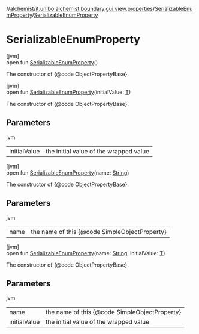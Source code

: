 //[alchemist](../../../index.md)/[it.unibo.alchemist.boundary.gui.view.properties](../index.md)/[SerializableEnumProperty](index.md)/[SerializableEnumProperty](-serializable-enum-property.md)

# SerializableEnumProperty

[jvm]\
open fun [SerializableEnumProperty](-serializable-enum-property.md)()

The constructor of {@code ObjectPropertyBase}.

[jvm]\
open fun [SerializableEnumProperty](-serializable-enum-property.md)(initialValue: [T](https://docs.oracle.com/javase/8/docs/api/java/util/function/BiConsumer.html))

The constructor of {@code ObjectPropertyBase}.

## Parameters

jvm

| | |
|---|---|
| initialValue | the initial value of the wrapped value |

[jvm]\
open fun [SerializableEnumProperty](-serializable-enum-property.md)(name: [String](https://docs.oracle.com/javase/8/docs/api/java/lang/String.html))

The constructor of {@code ObjectPropertyBase}.

## Parameters

jvm

| | |
|---|---|
| name | the name of this {@code SimpleObjectProperty} |

[jvm]\
open fun [SerializableEnumProperty](-serializable-enum-property.md)(name: [String](https://docs.oracle.com/javase/8/docs/api/java/lang/String.html), initialValue: [T](https://docs.oracle.com/javase/8/docs/api/java/util/function/BiConsumer.html))

The constructor of {@code ObjectPropertyBase}.

## Parameters

jvm

| | |
|---|---|
| name | the name of this {@code SimpleObjectProperty} |
| initialValue | the initial value of the wrapped value |
